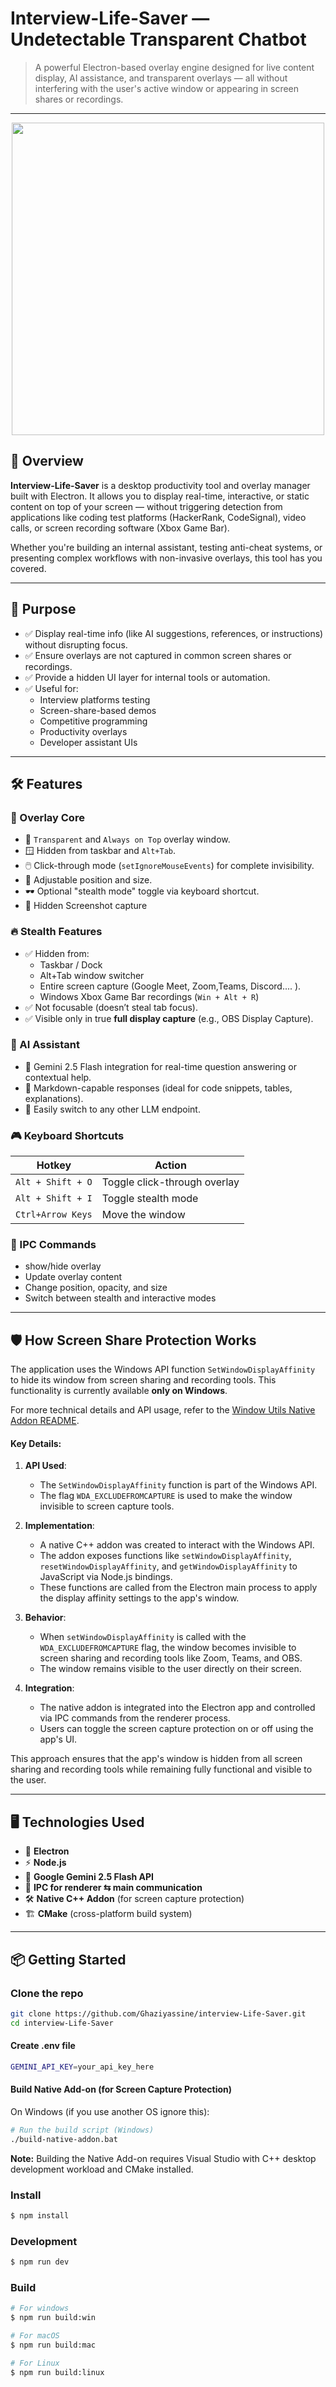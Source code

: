 #  Interview-Life-Saver — Undetectable Transparent Chatbot 

> A powerful Electron-based overlay engine designed for live content display, AI assistance, and transparent overlays — all without interfering with the user's active window or appearing in screen shares or recordings.

---

<p align="center">
  <img src="https://github.com/user-attachments/assets/e49c81cd-719d-4347-8f60-0f88b542e54d" width="500" />
</p>

## 🚀 Overview

**Interview-Life-Saver** is a desktop productivity tool and overlay manager built with Electron. It allows you to display real-time, interactive, or static content on top of your screen — without triggering detection from applications like coding test platforms (HackerRank, CodeSignal), video calls, or screen recording software (Xbox Game Bar).

Whether you're building an internal assistant, testing anti-cheat systems, or presenting complex workflows with non-invasive overlays, this tool has you covered.

---

## 🎯 Purpose

- ✅ Display real-time info (like AI suggestions, references, or instructions) without disrupting focus.
- ✅ Ensure overlays are not captured in common screen shares or recordings.
- ✅ Provide a hidden UI layer for internal tools or automation.
- ✅ Useful for:
  - Interview platforms testing
  - Screen-share-based demos
  - Competitive programming
  - Productivity overlays
  - Developer assistant UIs

---

## 🛠️ Features

### 🧱 Overlay Core
- 🔲 `Transparent` and `Always on Top` overlay window.
- 🪟 Hidden from taskbar and `Alt+Tab`.
- 🖱️ Click-through mode (`setIgnoreMouseEvents`) for complete invisibility.
- 📐 Adjustable position and size.
- 🕶️ Optional "stealth mode" toggle via keyboard shortcut.
- 📸 Hidden Screenshot capture
### 🔥 Stealth Features
- ✅ Hidden from:
  - Taskbar / Dock
  - Alt+Tab window switcher
  - Entire screen capture (Google Meet, Zoom,Teams, Discord.... ).
  - Windows Xbox Game Bar recordings (`Win + Alt + R`)
- ✅ Not focusable (doesn’t steal tab focus).
- ✅ Visible only in true **full display capture** (e.g., OBS Display Capture).

### 🧠 AI Assistant
- 🤖 Gemini 2.5 Flash integration for real-time question answering or contextual help.
- 🧾 Markdown-capable responses (ideal for code snippets, tables, explanations).
- 🔌 Easily switch to any other LLM endpoint.

### 🎮 Keyboard Shortcuts
| Hotkey             | Action                        |
|--------------------|-------------------------------|
| `Alt + Shift + O`  | Toggle click-through overlay  |
| `Alt + Shift + I`  | Toggle stealth mode           |
| `Ctrl+Arrow Keys`  | Move the window               |

### 📡 IPC Commands
- show/hide overlay
- Update overlay content
- Change position, opacity, and size
- Switch between stealth and interactive modes

---

## 🛡️ How Screen Share Protection Works

The application uses the Windows API function `SetWindowDisplayAffinity` to hide its window from screen sharing and recording tools. This functionality is currently available **only on Windows**.

For more technical details and API usage, refer to the [Window Utils Native Addon README](native-addon/window-utils/README.md).

#### Key Details:

1. **API Used**:
   - The `SetWindowDisplayAffinity` function is part of the Windows API.
   - The flag `WDA_EXCLUDEFROMCAPTURE` is used to make the window invisible to screen capture tools.

2. **Implementation**:
   - A native C++ addon was created to interact with the Windows API.
   - The addon exposes functions like `setWindowDisplayAffinity`, `resetWindowDisplayAffinity`, and `getWindowDisplayAffinity` to JavaScript via Node.js bindings.
   - These functions are called from the Electron main process to apply the display affinity settings to the app's window.

3. **Behavior**:
   - When `setWindowDisplayAffinity` is called with the `WDA_EXCLUDEFROMCAPTURE` flag, the window becomes invisible to screen sharing and recording tools like Zoom, Teams, and OBS.
   - The window remains visible to the user directly on their screen.

4. **Integration**:
   - The native addon is integrated into the Electron app and controlled via IPC commands from the renderer process.
   - Users can toggle the screen capture protection on or off using the app's UI.

This approach ensures that the app's window is hidden from all screen sharing and recording tools while remaining fully functional and visible to the user.

---

## 🖥️ Technologies Used

- 🧪 **Electron**
- ⚡ **Node.js**
- 🧩 **Google Gemini 2.5 Flash API**
- 🎯 **IPC for renderer ⇆ main communication**
- 🛠️ **Native C++ Addon** (for screen capture protection)
- 🏗️ **CMake** (cross-platform build system)

---

## 📦 Getting Started

### Clone the repo

```bash
git clone https://github.com/Ghaziyassine/interview-Life-Saver.git
cd interview-Life-Saver
```

#### Create .env file
```bash
GEMINI_API_KEY=your_api_key_here
```
#### Build Native Add-on (for Screen Capture Protection)

On Windows (if you use another OS ignore this):

```bash
# Run the build script (Windows)
./build-native-addon.bat
```

 **Note:** Building the Native Add-on requires Visual Studio with C++ desktop development workload and CMake installed.
 
### Install

```bash
$ npm install
```

### Development

```bash
$ npm run dev
```

### Build

```bash
# For windows
$ npm run build:win

# For macOS
$ npm run build:mac

# For Linux
$ npm run build:linux
```
